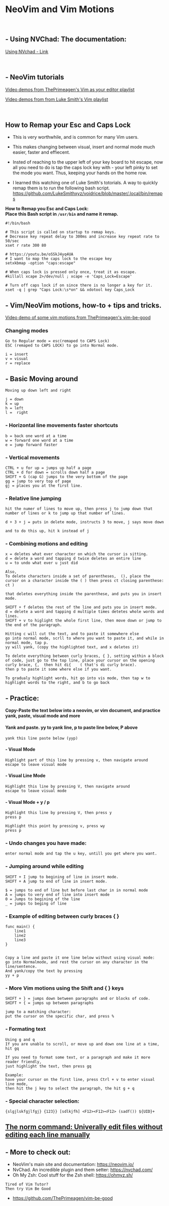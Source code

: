 # NeoVim and Vim Motions

<br>

## - Using NVChad: The documentation:
[Using NVchad - Link ](https://docs.rockylinux.org/books/nvchad/nvchad_ui/using_nvchad/)

<br>

## - NeoVim tutorials
[Video demos from ThePrimeagen's Vim as your editor playlist](https://youtube.com/playlist?list=PLm323Lc7iSW_wuxqmKx_xxNtJC_hJbQ7R)

[Video demos from from Luke Smith's Vim playlist](https://youtube.com/playlist?list=PL-p5XmQHB_JSTaEPygu1DZjuFfb704Uv7)

<br>

## How to Remap your Esc and Caps Lock
- This is very worthwhile, and is common for many Vim users. 
- This makes changing between visual, insert and normal mode much easier, faster and effiecent.
- Insted of reaching to the upper left of your key board to hit escape, now all you need to do is tap the caps lock key with - your left pinky to set the mode you want. Thus, keeping your hands on the home row.

- I learned this watching one of Luke Smith's totorials. A way to quickly  remap them is  to run the following bash script.
https://github.com/LukeSmithxyz/voidrice/blob/master/.local/bin/remaps

**How to Remap you Esc and Caps Lock:**
<br>
**Place this Bash script in `/usr/bin` and name it remap.**

```
#!/bin/bash

# This script is called on startup to remap keys.
# Decrease key repeat delay to 300ms and increase key repeat rate to 50/sec
xset r rate 300 80

# https://youtu.be/oSSkJ4yq4UA
# I want to map the caps lock to the escape key
setxkbmap -option "caps:escape" 

# When caps lock is pressed only once, treat it as escape.
#killall xcape 2>/dev/null ; xcape -e 'Caps_Lock=Escape'

# Turn off caps lock if on since there is no longer a key for it.
xset -q | grep "Caps Lock:\s*on" && xdotool key Caps_Lock

```


## - Vim/NeoVim motions, how-to + tips and tricks.
[Video demo of some vim motions from ThePrimeagen's vim-be-good](https://youtu.be/0ZU9A9J1H08?si=EzWNUA352SiddzEk)
### Changing modes
```
Go to Regular mode = esc(remaped to CAPS Lock)
ESC (remaped to CAPS LOCK) to go into Normal mode.

i = insert
v = visual
r = replace
```

## - Basic Moving around
```
Moving up down left and right

j = down
k = up
h = left
l =  right
```

### - Horizontal line movements faster shortcuts
```
b = back one word at a time
w = forward one word at a time
e = jump forward faster
```

### - Vertical movements
```
CTRL + u for up = jumps up half a page
CTRL + d for down = scrolls down half a page
SHIFT + G (cap G) jumps to the very bottom of the page
gg = jump to very top of page
gj = places you at the first line.
```

### - Relative line jumping
```
hit the numer of lines to move up, then press j to jump down that number of lines or k to jump up that number of lines.

d + 3 + j = puts in delete mode, instructs 3 to move, j says move down

and to do this up, hit k instead of j
```

### - Combining motions and editing
```
x = deletes what ever character on which the cursor is sitting.
d = delete a word and tapping d twice deletes an entire line
u = to undo what ever u just did

Also,
To delete characters inside a set of parentheses,  (), place the cursor on a character inside the ( ) then press ct closing parenthese: 
ct )

that deletes everything inside the parenthese, and puts you in insert mode.

SHIFT + f deletes the rest of the line and puts you in insert mode.
d = delete a word and tapping d multiple times detetes whole words and lines.
SHIFT + v to higlight the whole first line, then move down or jump to the end of the paragraph. 

Hitting c will cut the text, and to paste it somewhere else
go into normal mode, scrll to where you want to paste it, and while in normal mode, tap p.
yy will yank, (copy the highlighted text, and x deletes it)

To delete everything between curly braces, { }, setting within a block of code, just go to the top line, place your cursor on the opening curly brace, {,  then hit di{    ( that's di curly brace).
then p to paste it some where else if you want.

To gradualy highlight words, hit go into vis mode, then tap w to highlight words to the right, and b to go back
```

## - Practice:
**Copy-Paste the text below into a neovim, or vim document, and practice yank, paste, visual mode and more**

#### Yank and paste.  yy to yank line, p to paste line below, P above

```
yank this line paste below (yyp)
```

#### - Visual Mode
```
Highlight part of this line by pressing v, then navigate around
escape to leave visual mode
```

#### - Visual Line Mode
```
Highlight this line by pressing V, then navigate around
escape to leave visual mode
```

#### - Visual Mode + y / p
```
Highlight this line by pressing V, then press y
press p
```

```
Highlight this point by pressing v, press wy 
press p 
```

### - Undo changes you have made:
```
enter normal mode and tap the u key, untill you get where you want.
```

### - Jumping around while editing
```
SHIFT + I jump to begining of line in insert mode.
SHIFT + A jump to end of line in insert mode.

$ = jumps to end of line but before last char in in normal mode
A = jumps to very end of line into insert mode
0 = Jumps to begining of the line
_ = jumps to beging of line

```

### - Example of editing between curly braces { }
```
func main() {
	line1
	line2
	line3
}


Copy a line and paste it one line below without using visual mode:
go into Normalmode, and rest the cursor on any character in the line/sentence.
And yank/copy the text by pressing
yy + p
```

### - More Vim motions using  the Shift and { } keys
```
SHIFT + } = jumps down between paragraphs and or blocks of code.
SHIFT + { = jumps up between paragraphs

jump to a matching character:
put the cursor on the specific char, and press %
```

### - Formating text
```
Using g and q
If you are unable to scroll, or move up and down one line at a time, hit gq

If you need to format some text, or a paragraph and make it more reader friendly,
just highlight the text, then press gq

Example:
have your cursor on the first line, press Ctrl + v to enter visual line mode,
then hit the j key to select the paragraph, the hit g + q
```

### - Special character selection:
```
{slgjlskfgjlfgj} {123}} [sdlkjfh] <F12><F12><F12> (sadf()) ${UID}+
```

## [The norm command: Univerally edit files without editing each line manually](https://www.youtube.com/watch?v=hraHAZ1-RaM&list=PL-p5XmQHB_JSTaEPygu1DZjuFfb704Uv7)


## - More to check out:
- NeoVim's main site and documentation: https://neovim.io/
- NvChad. An incredible plugin and them setter: https://nvchad.com/
- Oh My Zsh: Cool stuff for the Zsh shell: https://ohmyz.sh/

```
Tired of Vim Tutor?
Then try Vim Be Good
```
- https://github.com/ThePrimeagen/vim-be-good



